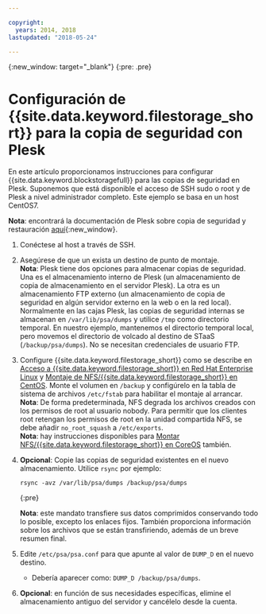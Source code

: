```yaml
---

copyright:
  years: 2014, 2018
lastupdated: "2018-05-24"

---
```

{:new_window: target="_blank"}
{:pre: .pre}
 
# Configuración de {{site.data.keyword.filestorage_short}} para la copia de seguridad con Plesk

En este artículo proporcionamos instrucciones para configurar {{site.data.keyword.blockstoragefull}} para las copias de seguridad en Plesk. Suponemos que está disponible el acceso de SSH sudo o root y de Plesk a nivel administrador completo. Este ejemplo se basa en un host CentOS7.

**Nota**: encontrará la documentación de Plesk sobre copia de seguridad y restauración [aquí](https://docs.plesk.com/en-US/12.5/administrator-guide/backing-up-and-restoration.59256/){:new_window}.

1. Conéctese al host a través de SSH.

2. Asegúrese de que un exista un destino de punto de montaje. <br />
   **Nota**: Plesk tiene dos opciones para almacenar copias de seguridad. Una es el almacenamiento interno de Plesk (un almacenamiento de copia de almacenamiento en el servidor Plesk). La otra es un almacenamiento FTP externo (un almacenamiento de copia de seguridad en algún servidor externo en la web o en la red local). Normalmente en las cajas Plesk, las copias de seguridad internas se almacenan en `/var/lib/psa/dumps` y utilice `/tmp` como directorio temporal. En nuestro ejemplo, mantenemos el directorio temporal local, pero movemos el directorio de volcado al destino de STaaS (`/backup/psa/dumps`). No se necesitan credenciales de usuario FTP.
   
3. Configure {{site.data.keyword.filestorage_short}} como se describe en [Acceso a {{site.data.keyword.filestorage_short}} en Red Hat Enterprise Linux](accessing-file-storage-linux.html) y [Montaje de NFS/{{site.data.keyword.filestorage_short}} en CentOS](mounting-nsf-file-storage.html). Monte el volumen en `/backup` y configúrelo en la tabla de sistema de archivos `/etc/fstab` para habilitar el montaje al arrancar. <br />
   **Nota**: De forma predeterminada, NFS degrada los archivos creados con los permisos de root al usuario nobody. Para permitir que los clientes root retengan los permisos de root en la unidad compartida NFS, se debe añadir `no_root_squash` a `/etc/exports`. <br />
   **Nota**: hay instrucciones disponibles para [Montar NFS/{{site.data.keyword.filestorage_short}} en CoreOS](mounting-storage-coreos.html) también. <br />

4. **Opcional**: Copie las copias de seguridad existentes en el nuevo almacenamiento. Utilice `rsync` por ejemplo:
   ```
   rsync -avz /var/lib/psa/dumps /backup/psa/dumps
   ```
   {:pre}
    
    **Nota**: este mandato transfiere sus datos comprimidos conservando todo lo posible, excepto los enlaces fijos. También proporciona información sobre los archivos que se están transfiriendo, además de un breve resumen final.
    
5. Edite `/etc/psa/psa.conf` para que apunte al valor de `DUMP_D` en el nuevo destino. 
    - Debería aparecer como: `DUMP_D /backup/psa/dumps`. 

6. **Opcional**: en función de sus necesidades específicas, elimine el almacenamiento antiguo del servidor y cancélelo desde la cuenta.

